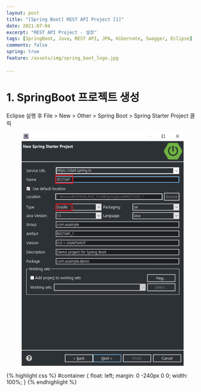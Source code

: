 ```yaml
---
layout: post
title: "[Spring Boot] REST API Project [1]"
date: 2021-07-04
excerpt: "REST API Project - 설정"
tags: [SpringBoot, Java, REST API, JPA, Hibernate, Swagger, Eclipse]
comments: false
spring: true
feature: /assets/img/spring_boot_logo.jpg

---
```


# 1. SpringBoot 프로젝트 생성

Eclipse 실행 후 File > New > Other > Spring Boot > Spring Starter Project 클릭 

<figure>
	<img src="/assets/img/RestApi_post1.png">
</figure>
 

{% highlight css %} #container { float: left; margin: 0 -240px 0 0; width: 100%; } {% endhighlight %}







 

